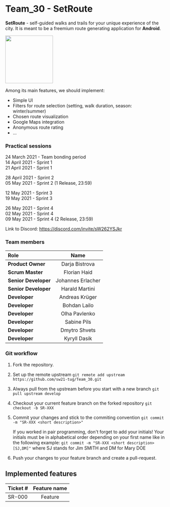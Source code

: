 # Team_30 - SetRoute

**SetRoute** - self-guided walks and trails for your unique experience of the city. 
It is meant to be a freemium route generating application for **Android**.

<img src="https://i.postimg.cc/nrqsWJHn/route-in-phone.png" width="150">

Among its main features, we should implement:
  
  * Simple UI
  * Filters for route selection (setting, walk duration, season: winter/summer)
  * Chosen route visualization
  * Google Maps integration
  * Anonymous route rating
  * ...

### Practical sessions
24 March 2021 - Team bonding period\
14 April 2021 - Sprint 1\
21 April 2021 - Sprint 1
  
28 April 2021 - Sprint 2\
05 May 2021   - Sprint 2 (1 Release, 23:59)

12 May 2021   - Sprint 3\
19 May 2021   - Sprint 3

26 May 2021   - Sprint 4\
02 May 2021   - Sprint 4\
09 May 2021   - Sprint 4 (2 Release, 23:59)
  
Link to Discord: https://discord.com/invite/sW262YSJkr  

### Team members

| Role                 | Name                  | 
| :---                 | :----:                |
| **Product Owner**    | Darja Bistrova        |
| **Scrum Master**     | Florian Haid          | 
| **Senior Developer** | Johannes Erlacher     |
| **Senior Developer** | Harald Martini        |
| **Developer**        | Andreas Krüger        |
| **Developer**        | Bohdan Lailo          |
| **Developer**        | Olha Pavlenko         |
| **Developer**        | Sabine Pils           |
| **Developer**        | Dmytro Shvets         |
| **Developer**        | Kyryll Dasik          |


### Git workflow
1. Fork the repository.
2. Set up the remote upstream `git remote add upstream https://github.com/sw21-tug/Team_30.git`
3. Always pull from the upstream before you start with a new branch `git pull upstream develop`
4. Checkout your current feature branch on the forked repository `git checkout -b SR-XXX`
5. Commit your changes and stick to the commiting convention `git commit -m "SR-XXX <short description>"`

   If you worked in pair programming, don't forget to add your initials! Your initials must be in alphabetical order depending on your first name like in the following example: `git commit -m "SR-XXX <short description> [SJ,DM]"` where SJ stands for Jim SMITH and DM for Mary DOE
   
6. Push your changes to your feature branch and create a pull-request.


## Implemented features
| Ticket #     | Feature name| 
| :---         |    :----:   |
| SR-000       |    Feature  |
